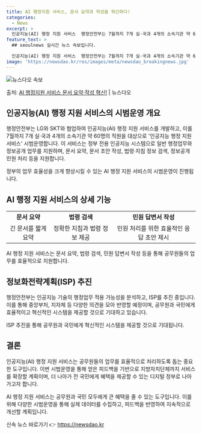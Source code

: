 ```yaml
---
title: AI 행정지원 서비스, 문서 요약과 작성을 혁신하다!
categories:
  - News
excerpt: >
  인공지능(AI) 행정 지원 서비스  행정안전부는 7월까지 7개 실·국과 4개의 소속기관 약 60명의 직원을 …
feature_text: >
  ## seoulnews 실시간 뉴스 속보입니다.

  인공지능(AI) 행정 지원 서비스  행정안전부는 7월까지 7개 실·국과 4개의 소속기관 약 60명의 직원을 …
image: 'https://newsdao.kr/res/images/meta/newsdao_breakingnews.jpg'
---
```


![뉴스다오 속보](https://newsdao.kr/res/images/meta/newsdao_breakingnews.jpg)

<p>출처: <a href="https://newsdao.kr/4199" rel="dofollow">AI 행정지원 서비스 문서 요약·작성 혁신!</a> | 뉴스다오</p>

<h2 data-ke-size="size26">인공지능(AI) 행정 지원 서비스의 시범운영 개요</h2>
행정안전부는 LG와 SKT와 협업하여 인공지능(AI) 행정 지원 서비스를 개발하고, 이를 7월까지 7개 실·국과 4개의 소속기관 약 60명의 직원을 대상으로 '인공지능 행정 지원 서비스' 시범운영합니다. 이 서비스는 정부 전용 인공지능 시스템으로 일반 행정업무와 정보공개 업무를 지원하며, 문서 요약, 문서 초안 작성, 법령·지침 정보 검색, 정보공개 민원 처리 등을 지원합니다.

<p data-ke-size="size16">
정부의 업무 효율성을 크게 향상시킬 수 있는 AI 행정 지원 서비스의 시범운영이 진행됩니다.
</p>

<h2 data-ke-size="size26">AI 행정 지원 서비스의 상세 기능</h2>

<table>
	<tr>
		<td style="text-align: center; height: 17px;"><b>문서 요약</b></td>
		<td style="text-align: center; height: 17px;"><b>법령 검색</b></td>
		<td style="text-align: center; height: 17px;"><b>민원 답변서 작성</b></td>
	</tr>
	<tr>
		<td style="text-align: center; height: 17px;">긴 문서를 짧게 요약</td>
		<td style="text-align: center; height: 17px;">정확한 지침과 법령 정보 제공</td>
		<td style="text-align: center; height: 17px;">민원 처리를 위한 효율적인 응답 초안 제시</td>
	</tr>
</table>

<p data-ke-size="size16">
AI 행정 지원 서비스는 문서 요약, 법령 검색, 민원 답변서 작성 등을 통해 공무원들의 업무를 효율적으로 지원합니다.
</p>

<h2 data-ke-size="size26">정보화전략계획(ISP) 추진</h2>
행정안전부는 인공지능 기술의 행정업무 적용 가능성을 분석하고, ISP를 추진 중입니다. 이를 통해 중앙부처, 지자체 등 다양한 의견을 모아 반영할 예정이며, 공무원과 국민에게 효율적이고 혁신적인 시스템을 제공할 것으로 기대하고 있습니다.

<p data-ke-size="size16">
ISP 추진을 통해 공무원과 국민에게 혁신적인 시스템을 제공할 것으로 기대됩니다.
</p>

<h2 data-ke-size="size26">결론</h2>

인공지능(AI) 행정 지원 서비스는 공무원들의 업무를 효율적으로 처리하도록 돕는 중요한 도구입니다. 이번 시범운영을 통해 얻은 피드백을 기반으로 지방자치단체까지 서비스를 확장할 계획이며, 더 나아가 전 국민에게 혜택을 제공할 수 있는 디지털 정부로 나아가고자 합니다.

<p data-ke-size="size16">
AI 행정 지원 서비스는 공무원과 국민 모두에게 큰 혜택을 줄 수 있는 도구입니다. 이를 위해 다양한 시범운영을 통해 실제 데이터를 수집하고, 피드백을 반영하여 지속적으로 개선할 계획입니다.
</p> 

신속 뉴스 바로가기 👉 <a href="https://newsdao.kr" rel="dofollow">https://newsdao.kr</a>


